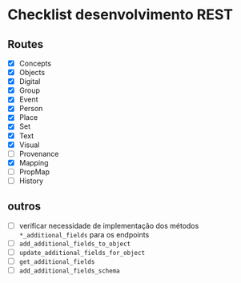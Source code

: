 # Checklist desenvolvimento REST

## Routes

- [x] Concepts
- [x] Objects
- [x] Digital
- [x] Group
- [x] Event
- [x] Person
- [x] Place
- [x] Set
- [x] Text
- [x] Visual
- [ ] Provenance
- [x] Mapping
- [ ] PropMap
- [ ] History

## outros

- [ ] verificar necessidade de implementação dos métodos `*_additional_fields` para os endpoints
- [ ] `add_additional_fields_to_object`
- [ ] `update_additional_fields_for_object`
- [ ] `get_additional_fields`
- [ ] `add_additional_fields_schema`
